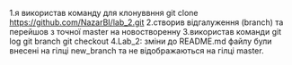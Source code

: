 1.я використав команду для клонуввння git clone <https://github.com/NazarBI/lab_2.git>
2.створив відгалуження (branch) та перейшов з точної master на новостворенну
3.використав команди 
git log 
git branch 
git checkout 
4.Lab_2: зміни до README.md файлу були внесені на гілці new_branch та не відображаються на гілці master.
